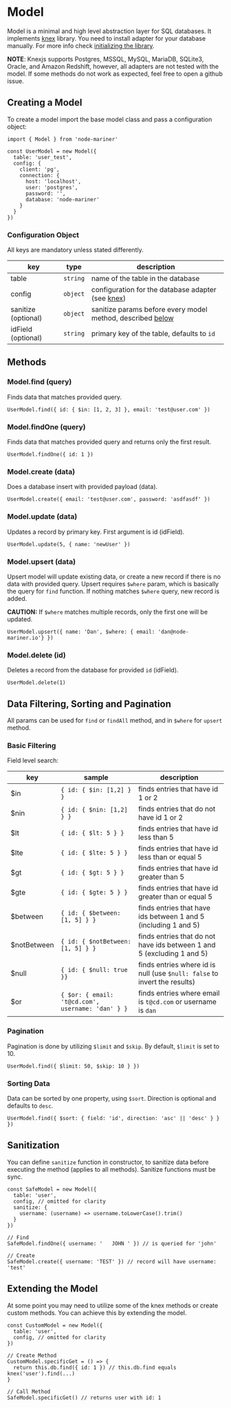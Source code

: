 # Model

Model is a minimal and high level abstraction layer for SQL databases. It 
implements [knex](https://knexjs.org) library. You need to install adapter for your database manually. 
For more info check [initializing the library](https://knexjs.org/#Installation-client).

**NOTE**: Knexjs supports Postgres, MSSQL, MySQL, MariaDB, SQLite3, Oracle, and Amazon Redshift, however,
all adapters are not tested with the model. If some methods do not work as expected, feel free to open a github issue.


## Creating a Model

To create a model import the base model class and pass a configuration object:

```
import { Model } from 'node-mariner'

const UserModel = new Model({
  table: 'user_test',
  config: {
    client: 'pg',
    connection: {
      host: 'localhost',
      user: 'postgres',
      password: '',
      database: 'node-mariner'
    }
  }
})

```


### Configuration Object

All keys are mandatory unless stated differently.

| key                | type     | description                                                                                   |
| -------------------|----------|-----------------------------------------------------------------------------------------------|
| table              | `string` | name of the table in the database                                                             |
| config             | `object` | configuration for the database adapter (see [knex](https://knexjs.org/#Installation-client))  |
| sanitize (optional)| `object` | sanitize params before every model method, described [below](#sanitization)                   |
| idField (optional) | `string` | primary key of the table, defaults to `id`                                                    |



## Methods

### Model.find (query)

Finds data that matches provided query.

```
UserModel.find({ id: { $in: [1, 2, 3] }, email: 'test@user.com' })
```

### Model.findOne (query)

Finds data that matches provided query and returns only the first result.

```
UserModel.findOne({ id: 1 })
```

### Model.create (data)

Does a database insert with provided payload (data).

```
UserModel.create({ email: 'test@user.com', password: 'asdfasdf' })
```

### Model.update (data)

Updates a record by primary key. First argument is id (idField).
```
UserModel.update(5, { name: 'newUser' })
```

### Model.upsert (data)

Upsert model will update existing data, or create a new record if there is no data with provided query.
Upsert requires `$where` param, which is basically the query for `find` function.
If nothing matches `$where` query, new record is added.

**CAUTION:** If `$where` matches multiple records, only the first one will be updated.

```
UserModel.upsert({ name: 'Dan', $where: { email: 'dan@node-mariner.io'} })
```

### Model.delete (id)

Deletes a record from the database for provided `id` (idField).

```
UserModel.delete(1)
```

## Data Filtering, Sorting and Pagination

All params can be used for `find` or `findAll` method, and in `$where` 
for `upsert` method.


### Basic Filtering

Field level search:


| key               | sample                                            | description                                 |
| ------------------|---------------------------------------------------|---------------------------------------------|
| $in               | `{ id: { $in: [1,2] } }`                          | finds entries that have id 1 or 2          |
| $nin              | `{ id: { $nin: [1,2] } }`                         | finds entries that do not have id 1 or 2  |
| $lt               | `{ id: { $lt: 5 } }`                              | finds entries that have id less than 5   |
| $lte              | `{ id: { $lte: 5 } }`                             | finds entries that have id less than or equal 5   |
| $gt               | `{ id: { $gt: 5 } }`                              | finds entries that have id greater than 5   |
| $gte              | `{ id: { $gte: 5 } }`                             | finds entries that have id greater than or equal 5   |
| $between          | `{ id: { $between: [1, 5] } }`                    | finds entries that have ids between 1 and 5 (including 1 and 5)   |
| $notBetween       | `{ id: { $notBetween: [1, 5] } }`                 | finds entries that do not have ids between 1 and 5 (excluding 1 and 5)   |
| $null             | `{ id: { $null: true }}`                          | finds entries where id is null (use `$null: false` to invert the results)   |
| $or               | `{ $or: { email: 't@cd.com', username: 'dan' } }` | finds entries where email is `t@cd.com` or username is `dan`   |



### Pagination

Pagination is done by utilizing `$limit` and `$skip`. By default, `$limit` is 
set to 10.

```
UserModel.find({ $limit: 50, $skip: 10 } })
```

### Sorting Data

Data can be sorted by one property, using `$sort`. Direction is optional and
defaults to `desc`.


```
UserModel.find({ $sort: { field: 'id', direction: 'asc' || 'desc' } } })
```


## Sanitization 

You can define `sanitize` function in constructor, to sanitize data before
executing the method (applies to all methods). Sanitize functions must be sync.

```
const SafeModel = new Model({
  table: 'user',
  config, // omitted for clarity
  sanitize: {
    username: (username) => username.toLowerCase().trim()
  }
})

// Find
SafeModel.findOne({ username: '   JOHN ' }) // is queried for 'john'

// Create
SafeModel.create({ username: 'TEST' }) // record will have username: 'test'

```

## Extending the Model

At some point you may need to utilize some of the knex methods or create custom methods. 
You can achieve this by extending the model.


```
const CustomModel = new Model({
  table: 'user',
  config, // omitted for clarity
})

// Create Method
CustomModel.specificGet = () => {
  return this.db.find({ id: 1 }) // this.db.find equals knex('user').find(...)
}

// Call Method
SafeModel.specificGet() // returns user with id: 1
```



